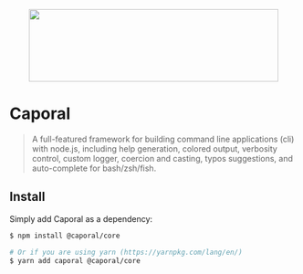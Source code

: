 <p align="center">
    <img src="https://github.com/mattallty/Caporal.js/blob/6a8bd68b454ff6327df310d290ee453e0efc087b/assets/caporal.svg?raw=true" width="437" height="127">
</p>

# Caporal

> A full-featured framework for building command line applications (cli) with node.js,
> including help generation, colored output, verbosity control, custom logger, coercion
> and casting, typos suggestions, and auto-complete for bash/zsh/fish.

## Install

Simply add Caporal as a dependency:

```bash
$ npm install @caporal/core

# Or if you are using yarn (https://yarnpkg.com/lang/en/)
$ yarn add caporal @caporal/core
```
